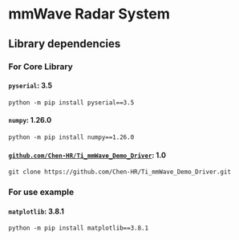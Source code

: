 # mmWave Radar System

## Library dependencies

### For Core Library

#### `pyserial`: 3.5

```cli
python -m pip install pyserial==3.5
```

#### `numpy`: 1.26.0

```cli
python -m pip install numpy==1.26.0
```

#### [`github.com/Chen-HR/Ti_mmWave_Demo_Driver`](https://github.com/Chen-HR/Ti_mmWave_Demo_Driver): 1.0

```cli
git clone https://github.com/Chen-HR/Ti_mmWave_Demo_Driver.git
```

### For use example

#### `matplotlib`: 3.8.1

```cli
python -m pip install matplotlib==3.8.1
```
